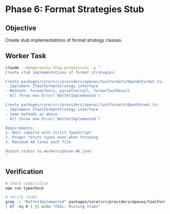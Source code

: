 # Phase 6: Format Strategies Stub

## Objective

Create stub implementations of format strategy classes.

## Worker Task

```bash
claude --dangerously-skip-permissions -p "
Create stub implementations of format strategies.

Create packages/core/src/providers/openai/toolFormats/OpenAIFormat.ts:
- Implement IToolFormatStrategy interface
- Methods: formatTools, parseToolCall, formatToolResult
- All throw new Error('NotYetImplemented')

Create packages/core/src/providers/openai/toolFormats/QwenFormat.ts:
- Implement IToolFormatStrategy interface  
- Same methods as above
- All throw new Error('NotYetImplemented')

Requirements:
1. Must compile with strict TypeScript
2. Proper return types even when throwing
3. Maximum 40 lines each file

Output status to workers/phase-06.json
"
```

## Verification

```bash
# Check compilation
npm run typecheck

# Verify stubs
grep -r "NotYetImplemented" packages/core/src/providers/openai/toolFormats/
[ $? -eq 0 ] || echo "FAIL: Missing stubs"
```